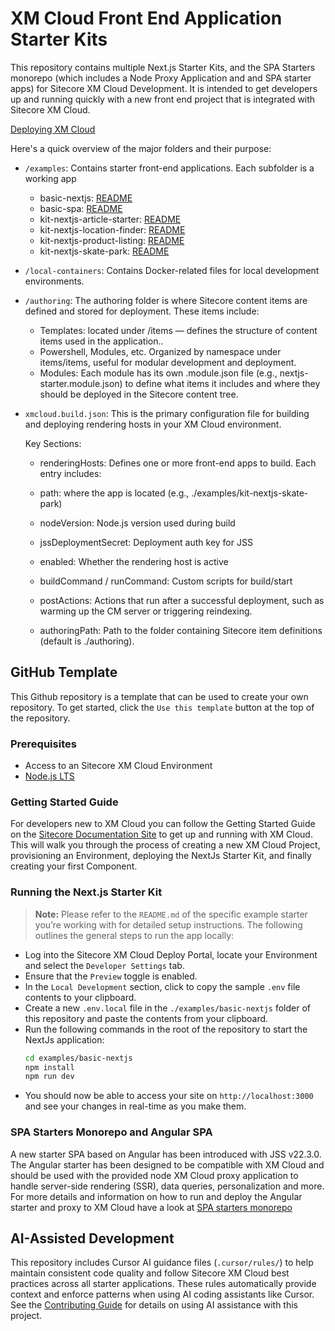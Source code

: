 # XM Cloud Front End Application Starter Kits

This repository contains multiple Next.js Starter Kits, and the SPA Starters monorepo (which includes a Node Proxy Application and and SPA starter apps) for Sitecore XM Cloud Development. It is intended to get developers up and running quickly with a new front end project that is integrated with Sitecore XM Cloud.

[Deploying XM Cloud](https://doc.sitecore.com/xmc/en/developers/xm-cloud/deploying-xm-cloud.html)

Here's a quick overview of the major folders and their purpose:

  - `/examples`:
  Contains starter front-end applications. Each subfolder is a working app
    * basic-nextjs: [README](https://github.com/Sitecore/xmcloud-starter-js/tree/main/examples/basic-nextjs/README.md) 
    * basic-spa: [README](https://github.com/Sitecore/xmcloud-starter-js/tree/main/examples/basic-spa/README.md) 
    * kit-nextjs-article-starter: [README](https://github.com/Sitecore/xmcloud-starter-js/tree/main/examples/kit-nextjs-article-starter/README.md)
    * kit-nextjs-location-finder: [README](https://github.com/Sitecore/xmcloud-starter-js/blob/main/examples/kit-nextjs-location-finder/README.md)
    * kit-nextjs-product-listing: [README](https://github.com/Sitecore/xmcloud-starter-js/blob/main/examples/kit-nextjs-product-listing/README.md)
    * kit-nextjs-skate-park: [README](https://github.com/Sitecore/xmcloud-starter-js/blob/main/examples/kit-nextjs-skate-park/README.md)

  - `/local-containers`:
  Contains Docker-related files for local development environments.

  - `/authoring`: 
    The authoring folder is where Sitecore content items are defined and stored for deployment. These items include:
    * Templates: located under /items — defines the structure of content items used in the application..
    * Powershell, Modules, etc. Organized by namespace under items/items, useful for modular development and deployment.
    * Modules: Each module has its own .module.json file (e.g., nextjs-starter.module.json) to define what items it includes and where they should be deployed in the Sitecore content tree.

  - `xmcloud.build.json`: 
    This is the primary configuration file for building and deploying rendering hosts in your XM Cloud environment.

    Key Sections:
      * renderingHosts: Defines one or more front-end apps to build. Each entry includes:

      * path: where the app is located (e.g., ./examples/kit-nextjs-skate-park)

      * nodeVersion: Node.js version used during build

      * jssDeploymentSecret: Deployment auth key for JSS

      * enabled: Whether the rendering host is active

      * buildCommand / runCommand: Custom scripts for build/start

      * postActions: Actions that run after a successful deployment, such as warming up the CM server or triggering reindexing.

      * authoringPath: Path to the folder containing Sitecore item definitions (default is ./authoring).

## GitHub Template

This Github repository is a template that can be used to create your own repository. To get started, click the `Use this template` button at the top of the repository.

### Prerequisites

- Access to an Sitecore XM Cloud Environment
- [Node.js LTS](https://nodejs.org/en/)

### Getting Started Guide

For developers new to XM Cloud you can follow the Getting Started Guide on the [Sitecore Documentation Site](https://doc.sitecore.com/xmc) to get up and running with XM Cloud. This will walk you through the process of creating a new XM Cloud Project, provisioning an Environment, deploying the NextJs Starter Kit, and finally creating your first Component.

### Running the Next.js Starter Kit

>  **Note:** Please refer to the `README.md` of the specific example starter you’re working with for detailed setup instructions.
> The following outlines the general steps to run the app locally:
- Log into the Sitecore XM Cloud Deploy Portal, locate your Environment and select the `Developer Settings` tab.
- Ensure that the `Preview` toggle is enabled.
- In the `Local Development` section, click to copy the sample `.env` file contents to your clipboard.
- Create a new `.env.local` file in the `./examples/basic-nextjs` folder of this repository and paste the contents from your clipboard.
- Run the following commands in the root of the repository to start the NextJs application:
  ```bash
  cd examples/basic-nextjs
  npm install
  npm run dev
  ```
- You should now be able to access your site on `http://localhost:3000` and see your changes in real-time as you make them.

### SPA Starters Monorepo and Angular SPA

A new starter SPA based on Angular has been introduced with JSS v22.3.0. The Angular starter has been designed to be compatible with XM Cloud and should be used with the provided node XM Cloud proxy application to handle server-side rendering (SSR), data queries, personalization and more. For more details and information on how to run and deploy the Angular starter and proxy to XM Cloud have a look at [SPA starters monorepo](examples/basic-spa/)

## AI-Assisted Development

This repository includes Cursor AI guidance files (`.cursor/rules/`) to help maintain consistent code quality and follow Sitecore XM Cloud best practices across all starter applications. These rules automatically provide context and enforce patterns when using AI coding assistants like Cursor. See the [Contributing Guide](CONTRIBUTING.md#ai-assisted-development) for details on using AI assistance with this project.